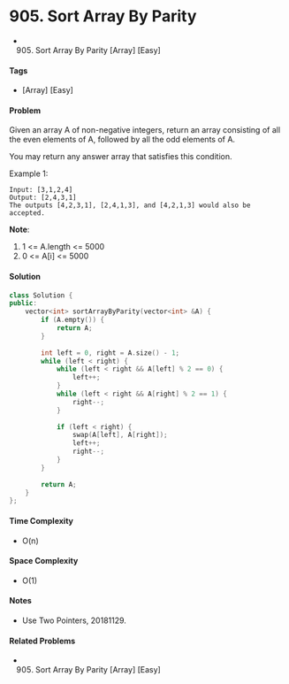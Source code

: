 # 905. Sort Array By Parity
- 905. Sort Array By Parity [Array] [Easy]

#### Tags
- [Array] [Easy]

#### Problem
Given an array A of non-negative integers, return an array consisting of all the even elements of A, followed by all the odd elements of A.

You may return any answer array that satisfies this condition.

Example 1:

    Input: [3,1,2,4]
    Output: [2,4,3,1]
    The outputs [4,2,3,1], [2,4,1,3], and [4,2,1,3] would also be accepted.

**Note**:

1. 1 <= A.length <= 5000
2. 0 <= A[i] <= 5000

#### Solution
``` C++
class Solution {
public:
    vector<int> sortArrayByParity(vector<int> &A) {
        if (A.empty()) {
            return A;
        }
        
        int left = 0, right = A.size() - 1;
        while (left < right) {
            while (left < right && A[left] % 2 == 0) {
                left++;
            }
            while (left < right && A[right] % 2 == 1) {
                right--;
            }
            
            if (left < right) {
                swap(A[left], A[right]);
                left++;
                right--;
            }
        }
        
        return A;
    }
};
```

#### Time Complexity
- O(n)

#### Space Complexity
- O(1)

#### Notes
- Use Two Pointers, 20181129.

#### Related Problems
- 905. Sort Array By Parity [Array] [Easy]
